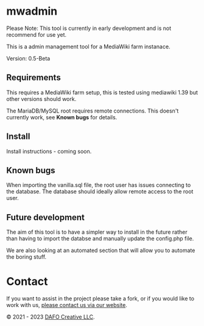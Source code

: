 mwadmin
==================
Please Note: This tool is currently in early development and is not recommend for use yet.

This is a admin management tool for a MediaWiki farm instanace.

Version: 0.5-Beta

## Requirements


This requires a MediaWiki farm setup, this is tested using mediawiki 1.39 but other versions should work.

The MariaDB/MySQL root requires remote connections. This doesn't currently work, see **Known bugs** for details.

## Install

Install instructions - coming soon.

## Known bugs

When importing the vanilla.sql file, the root user has issues connecting to the database. The database should ideally allow remote access to the root user.

## Future development

The aim of this tool is to have a simpler way to install in the future rather than having to import the databse and manually update the config.php file.

We are also looking at an automated section that will allow you to automate the boring stuff.

# Contact

If you want to assist in the project please take a fork, or if you would like to work with us, [please contact us via our website](https://dafocreative.com).

&copy; 2021 - 2023 [DAFO Creative LLC](https:/dafocreative.com).
